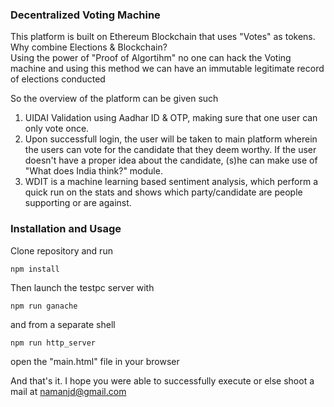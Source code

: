 ### Decentralized Voting Machine

This platform is built on Ethereum Blockchain that uses "Votes"  as tokens.
<br>
Why combine Elections & Blockchain? <br>
Using the power of "Proof of Algortihm" no one can hack the Voting machine and using this method we can have an immutable legitimate record of elections conducted <br>

So the overview of the platform can be given such <br>

1. UIDAI Validation using Aadhar ID & OTP, making sure that one user can only vote once. <br>
2. Upon successfull login, the user will be taken to main platform wherein the users can vote for the candidate that they deem worthy. If the user doesn't have a proper idea about the candidate, (s)he can make use of "What does India think?" module. <br>
3. WDIT is a machine learning based sentiment analysis, which perform a quick run on the stats and shows which party/candidate are people supporting or are against.

### Installation and Usage

Clone repository and run
```
npm install
```
Then launch the testpc server with
```
npm run ganache
```
and from a separate shell
```
npm run http_server
```
open the "main.html" file in your browser

And that's it. I hope you were able to successfully execute or else shoot a mail at namanjd@gmail.com
